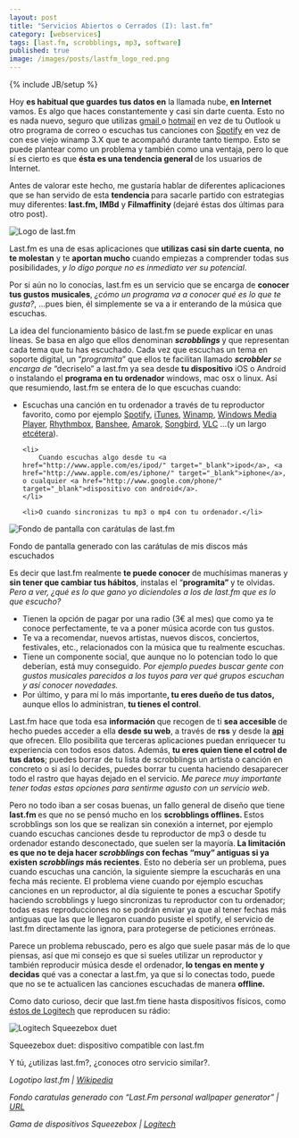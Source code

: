 ```yaml
---
layout: post
title: "Servicios Abiertos o Cerrados (I): last.fm"
category: [webservices]
tags: [last.fm, scrobblings, mp3, software]
published: true
image: /images/posts/lastfm_logo_red.png
---
```

{% include JB/setup %}

<p>Hoy <strong>es habitual que guardes tus datos en</strong> la llamada nube,<strong> en Internet</strong> vamos. Es algo que haces constantemente y casi sin darte cuenta. Esto no es nada nuevo, seguro que utilizas <a href="http://mail.google.com/mail?hl=es" target="_blank">gmail </a>o <a href="http://www.hotmail.com/" target="_blank">hotmail</a> en vez de tu Outlook u otro programa de correo o escuchas tus canciones con <a title="Spotify" href="http://www.spotify.com/" target="_blank">Spotify</a> en vez de con ese viejo winamp 3.X que te acompañó durante tanto tiempo. Esto se puede plantear como un problema y también como una ventaja, pero lo que sí es cierto es que <strong>ésta es una tendencia general </strong>de los usuarios de Internet.</p>

<p>Antes de valorar este hecho, me gustaría hablar de diferentes aplicaciones que se han servido de esta <strong>tendencia </strong>para sacarle partido con estrategias muy diferentes:<strong> last.fm, IMBd</strong> y <strong>Filmaffinity </strong>(dejaré éstas dos últimas para otro post).</p>

<img title="Logo de last.fm" src="{{ site.production_url }}/images/posts/lastfm_logo_red.png" alt="Logo de last.fm"   />

<p>Last.fm es una de esas aplicaciones que <strong>utilizas casi sin darte cuenta</strong>, <strong>no te molestan</strong> y te <strong>aportan mucho</strong> cuando empiezas a comprender todas sus posibilidades, <em>y lo digo porque no es inmediato ver su potencial</em>.</p>


<p>Por si aún no lo conocías, last.fm es un servicio que se encarga de <strong>conocer tus gustos musicales</strong>, <em>¿cómo un programa va a conocer qué es lo que te gusta?</em>, &#8230;pues bien, él simplemente se va a ir enterando de la música que escuchas.</p>

<p>La idea del funcionamiento básico de last.fm se puede explicar en unas líneas. Se basa en algo que ellos denominan <em><strong>scrobblings </strong></em>y que representan cada tema que tu has escuchado. Cada vez que escuchas un tema en soporte digital, un &#8220;<em>programita</em>&#8221; que ellos te facilitan llamado <em><strong>s</strong><strong>crobbler </strong>se encarga de </em>&#8220;decriselo&#8221; a last.fm ya sea desde <strong>tu dispositivo</strong> iOS o Android o instalando el <strong>programa en tu ordenador</strong> windows, mac osx o linux. Así que resumiendo, last.fm se entera de lo que escuchas cuando:</p>

<ul>
	<li>
		Escuchas una canción en tu ordenador a través de tu reproductor favorito, como por ejemplo <a title="Spotify" href="http://www.spotify.com/" target="_blank">Spotify</a>, <a href="http://www.apple.com/es/itunes/" target="_blank">iTunes</a>, <a href="http://www.winamp.com/" target="_blank">Winamp</a>, <a href="http://windows.microsoft.com/es-ES/windows/products/windows-media" target="_blank">Windows Media Player</a>, <a href="http://www.rhythmbox.org" target="_blank">Rhythmbox</a>, <a href="http://banshee.fm/" target="_blank">Banshee</a>, <a href="http://amarok.kde.org/" target="_blank">Amarok</a>, <a title="Songbird" href="http://www.getsongbird.com/" target="_blank">Songbird</a>, <a href="http://www.videolan.org/vlc/" target="_blank">VLC</a> &#8230;(y un largo <a href="http://www.lastfm.es/group/Does%2520It%2520Scrobble" target="_blank">etcétera</a>).
	</li>
	
	<li>
		Cuando escuchas algo desde tu <a href="http://www.apple.com/es/ipod/" target="_blank">ipod</a>, <a href="http://www.apple.com/es/iphone/" target="_blank">iphone</a>, o cualquier <a href="http://www.google.com/phone/" target="_blank">dispositivo con android</a>.
	</li>
	
	<li>O cuando sincronizas tu mp3 o mp4 con tu ordenador.</li>
</ul>

<img title="Fondo de pantalla con carátulas de last.fm" src="{{ site.production_url }}/images/posts/caratulasLastFMrobertovg24.png" alt="Fondo de pantalla con carátulas de last.fm"   />
<p>Fondo de pantalla generado con las carátulas de mis discos más escuchados</p>

<p>Es decir que last.fm realmente <strong>te puede conocer </strong>de muchísimas maneras y <strong>sin tener que cambiar tus hábitos</strong>, instalas el &#8220;<strong>programita&#8221; </strong>y te olvidas. <em>Pero a ver, ¿qué es lo que gano yo diciendoles a los de last.fm que es lo que escucho?</em></p>
<ul>
	<li>Tienen la opción de pagar por una radio (3€ al mes) que como ya te conoce perfectamente, te va a poner música acorde con tus gustos.</li>
	<li>Te va a recomendar, nuevos artistas, nuevos discos, conciertos, festivales, etc.,  relacionados con la música que tu realmente escuchas.</li>
	<li>Tiene un componente social, que aunque no lo potencian todo lo que deberían, está muy conseguido. <em>Por ejemplo puedes buscar gente con gustos musicales parecidos a los tuyos para ver qué grupos escuchan y así conocer novedades.</em></li>
	<li>Por último, y para mí lo más importante<strong>, tu eres dueño de tus datos, </strong>aunque ellos lo administran, <strong>tu tienes el control</strong>.</li>
</ul>

<p>Last.fm hace que toda esa <strong>información </strong>que recogen de ti <strong>sea accesible </strong>de hecho puedes acceder a ella <strong>desde su web</strong>, a través de <strong>rss</strong> y desde la <strong><a href="http://www.lastfm.es/api" target="_blank">api</a></strong> que ofrecen. Ello posibilita que terceras aplicaciones puedan enriquecer tu experiencia con todos esos datos. Además, <strong>tu eres quien tiene el cotrol de tus datos</strong>; puedes borrar de tu lista de scrobblings un artista o canción en concreto o si así lo decides, puedes borrar tu cuenta haciendo desaparecer todo el rastro que hayas dejado en el servicio.<em> Me parece muy importante tener todas estas opciones para sentirme agusto con un servicio web</em>.</p>

<p>Pero no todo iban a ser cosas buenas, un fallo general de diseño que tiene <strong>last.fm </strong>es que no se pensó mucho en los <strong>scrobblings offlines. </strong>Estos scrobblings son los que se realizan sin conexión a internet, por ejemplo cuando escuchas canciones desde tu reproductor de mp3 o desde tu ordenador estando desconectado, que suelen ser la mayoría.<strong> La limitación es que no te deja hacer <em>scrobblings </em>con fechas &#8220;muy&#8221; antiguas si ya existen <em>scrobblings</em> más recientes</strong>. Esto no debería ser un problema, pues cuando escuchas una canción, la siguiente siempre la escucharás en una fecha más reciente. El problema viene cuando por ejemplo escuchas canciones en un reproductor, al día siguiente te pones a escuchar Spotify haciendo scrobblings y luego sincronizas tu reproductor con tu ordenador; todas esas reproducciones no se podrán enviar ya que al tener fechas más antiguas que las que le llegaron cuando pusiste el spotify, el servicio de last.fm directamente las ignora, para protegerse de peticiones erróneas.</p>

<p>Parece un problema rebuscado, pero es algo que suele pasar más de lo que piensas, así que mi consejo es que si sueles utilizar un reproductor y también reproducir música desde el ordenador,<strong> lo tengas en mente y decidas</strong> qué vas a conectar a last.fm, ya que si lo conectas todo, puede que no se te actualicen las canciones escuchadas de manera <strong>offline.</strong></p>
<p>Como dato curioso, decir que last.fm tiene hasta dispositivos físicos, como <a href="http://www.lastfm.es/group/Logitech+Squeezebox+Scrobblers">éstos de Logitech</a> que reproducen su rádio:</p>

<img title="Logitech Squeezebox duet" src="{{ site.production_url }}/images/posts/squeezebox_51.jpg" alt="Logitech Squeezebox duet"   />
<p>Squeezebox duet: dispositivo compatible con last.fm </p>

<p>Y tú, ¿utilizas last.fm?, ¿conoces otro servicio similar?.</p>
<p><em>Logotipo last.fm | <a href="http://en.wikipedia.org/wiki/Last.fm" target="_blank">Wikipedia</a></em></p>
<p><em>Fondo caratulas generado con &#8220;Last.Fm personal wallpaper generator&#8221; | <a href="http://lastfm.alekc.org/index.php" target="_blank">URL</a></em></p>
<p><em>Gama de dispositivos Squeezebox | <a href="http://www.logitech.com/es-es/speakers-audio/wireless-music-systems" target="_blank">Logitech</a></em>
</p>